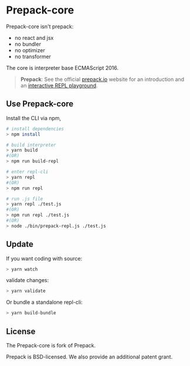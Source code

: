# Prepack-core

Prepack-core isn't prepack:

 - no react and jsx
 - no bundler
 - no optimizer
 - no transformer

The core is interpreter base ECMAScript 2016.

> **Prepack**: See the official [prepack.io](https://prepack.io) website for an introduction and an [interactive REPL playground](https://prepack.io/repl.html).



## Use Prepack-core

Install the CLI via npm,

```bash
# install dependencies
> npm install

# build interpreter
> yarn build
#(OR)
> npm run build-repl

# enter repl-cli
> yarn repl
#(OR)
> npm run repl

# run .js file
> yarn repl ./test.js
#(OR)
> npm run repl ./test.js
#(OR)
> node ./bin/prepack-repl.js ./test.js
```



## Update

If you want coding with source:

```bash
> yarn watch
```
validate changes:

```bash
> yarn validate
```

Or bundle a standalone repl-cli:

```bash
> yarn build-bundle
```


## License

The Prepack-core is fork of Prepack.

Prepack is BSD-licensed. We also provide an additional patent grant.